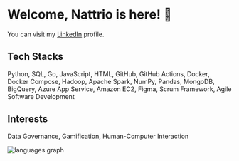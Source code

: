# Welcome, Nattrio is here! 🍂
You can visit my [LinkedIn](https://www.linkedin.com/in/jirapat-klaokliang) profile.

## Tech Stacks
Python, SQL, Go, JavaScript, HTML, GitHub, GitHub Actions, Docker, Docker Compose, Hadoop, Apache Spark, NumPy, Pandas, MongoDB, BigQuery, Azure App Service, Amazon EC2, Figma, Scrum Framework, Agile Software Development

## Interests
Data Governance, Gamification, Human-Computer Interaction

<img src="https://github-readme-stats-abtrax.vercel.app/api/top-langs?locale=en&hide_title=false&layout=compact&langs_count=5&theme=midnight-purple&hide_border=true&username=nattrio" alt="languages graph"/>
